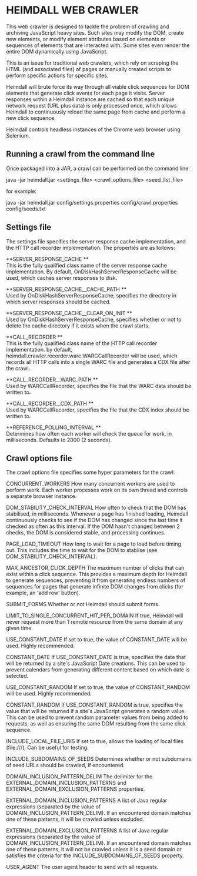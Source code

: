 HEIMDALL WEB CRAWLER
====================

This web crawler is designed to tackle the problem of crawling and archiving JavaScript heavy sites. Such sites may modify the DOM, create new elements, or modify element attributes based on elements or sequences of elements that are interacted with. Some sites even render the entire DOM dynamically using JavaScript.

This is an issue for traditional web crawlers, which rely on scraping the HTML (and associated files) of pages or manually created scripts to perform specific actions for specific sites.

Heimdall will brute force its way through all viable click sequences for DOM elements that generate click events for each page it visits. Server responses within a Heimdall instance are cached so that each unique network request (URL plus data) is only processed once, which allows Heimdall to continuously reload the same page from cache and perform a new click sequence.

Heimdall controls headless instances of the Chrome web browser using Selenium. 

Running a crawl from the command line
-------------------------------------

Once packaged into a JAR, a crawl can be performed on the command line:

java -jar heimdall.jar <settings_file> <crawl_options_file> <seed_list_file>

for example:

java -jar heimdall.jar config/settings.properties config/crawl.properties config/seeds.txt


Settings file
-------------------------------------

The settings file specifies the server response cache implementation, and the HTTP call recorder implementation. The properties are as follows:

**SERVER_RESPONSE_CACHE **   
This is the fully qualified class name of the server response cache implementation. By default, OnDiskHashServerResponseCache will be used, which caches server responses to disk.

**SERVER_RESPONSE_CACHE__CACHE_PATH  **  
Used by OnDiskHashServerResponseCache, specifies the directory in which server responses should be cached.

**SERVER_RESPONSE_CACHE__CLEAR_ON_INIT  **  
Used by OnDiskHashServerResponseCache, specifies whether or not to delete the cache directory if it exists when the crawl starts.

**CALL_RECORDER  **  
This is the fully qualified class name of the HTTP call recorder implementation. by default, heimdall.crawler.recorder.warc.WARCCallRecorder will be used, which records all HTTP calls into a single WARC file and generates a CDX file after the crawl.

**CALL_RECORDER__WARC_PATH  **  
Used by WARCCallRecorder, specifies the file that the WARC data should be written to.

**CALL_RECORDER__CDX_PATH  **  
Used by WARCCallRecorder, specifies the file that the CDX index should be written to.

**REFERENCE_POLLING_INTERVAL  **  
Determines how often each worker will check the queue for work, in milliseconds. Defaults to 2000 (2 seconds).


Crawl options file
-------------------------------------

The crawl options file specifies some hyper parameters for the crawl:

CONCURRENT_WORKERS
How many concurrent workers are used to perform work. Each worker processes work on its own thread and controls a separate browser instance.

DOM_STABILITY_CHECK_INTERVAL
How often to check that the DOM has stabilised, in milliseconds. Whenever a page has finished loading, Heimdall continuously checks to see if the DOM has changed since the last time it checked as often as this interval. If the DOM hasn't changed between 2 checks, the DOM is considered stable, and processing continues.

PAGE_LOAD_TIMEOUT
How long to wait for a page to load before timing out. This includes the time to wait for the DOM to stablise (see DOM_STABILITY_CHECK_INTERVAL).

MAX_ANCESTOR_CLICK_DEPTH
The maximum number of clicks that can exist within a click sequence. This provides a maximum depth for Heimdall to generate sequences, preventing it from generating endless numbers of sequences for pages that generate infinite DOM changes from clicks (for example, an 'add row' button).

SUBMIT_FORMS
Whether or not Heimdall should submit forms.

LIMIT_TO_SINGLE_CONCURRENT_HIT_PER_DOMAIN
If true, Heimdall will never request more than 1 remote resource from the same domain at any given time.

USE_CONSTANT_DATE
If set to true, the value of CONSTANT_DATE will be used. Highly recommended.

CONSTANT_DATE
If USE_CONSTANT_DATE is true, specifies the date that will be returned by a site's JavaScript Date creations. This can be used to prevent calendars from generating different content based on which date is selected.

USE_CONSTANT_RANDOM
If set to true, the value of CONSTANT_RANDOM will be used. Highly recommended.

CONSTANT_RANDOM
If USE_CONSTANT_RANDOM is true, specifies the value that will be returned if a site's JavaScript generates a random value. This can be used to prevent random parameter values from being added to requests, as well as ensuring the same DOM resulting from the same click sequence.

INCLUDE_LOCAL_FILE_URIS
If set to true, allows the loading of local files (file:///). Can be useful for testing.

INCLUDE_SUBDOMAINS_OF_SEEDS
Determines whether or not subdomains of seed URLs should be crawled, if encountered.

DOMAIN_INCLUSION_PATTERN_DELIM
The delimiter for the EXTERNAL_DOMAIN_INCLUSION_PATTERNS and EXTERNAL_DOMAIN_EXCLUSION_PATTERNS properties.

EXTERNAL_DOMAIN_INCLUSION_PATTERNS
A list of Java regular expressions (separated by the value of DOMAIN_INCLUSION_PATTERN_DELIM). If an encountered domain matches one of these patterns, it will be crawled unless excluded.

EXTERNAL_DOMAIN_EXCLUSION_PATTERNS
A list of Java regular expressions (separated by the value of DOMAIN_INCLUSION_PATTERN_DELIM). If an encountered domain matches one of these patterns, it will not be crawled unless it is a seed domain or satisfies the criteria for the INCLUDE_SUBDOMAINS_OF_SEEDS property.

USER_AGENT
The user agent header to send with all requests.
